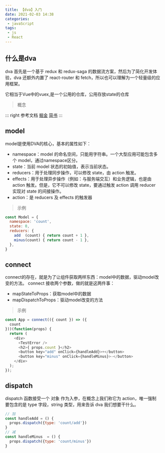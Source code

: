 ```yaml
---
title: 【dva】入门
date: 2021-02-03 14:38
categories:
 - javaScript
tags:
 - js
 - React
---
```

## 什么是dva
dva 首先是一个基于 redux 和 redux-saga 的数据流方案，然后为了简化开发体验，dva 还额外内置了 react-router 和 fetch，所以也可以理解为一个轻量级的应用框架。

它相当于Vue中的vuex,是一个公用的仓库，公用存放state的仓库

> 概念

::: right
 参考文档 [掘金](https://juejin.cn/post/6844903745885569038)
[简书](https://www.jianshu.com/p/21f8ed30e761)
:::
## model
model是使用DVA的核心，基本的属性如下：
- namespace：model 的命名空间，只能用字符串。一个大型应用可能包含多个 model，通过namespace区分。
- state：当前 model 状态的初始值，表示当前状态。
- reducers：用于处理同步操作，可以修改 state，由 action 触发。
- effects：用于处理异步操作（例如：与服务端交互）和业务逻辑，也是由 action 触发。但是，它不可以修改 state，要通过触发 action 调用 reducer 实现对 state 的间接操作。
- action：是 reducers 及 effects 的触发器
> 示例

```js
const Model = {
  namespace: 'count',
  state: 0,
  reducers: {
    add  (count) { return count + 1 },
    minus(count) { return count - 1 },
  },
}
```

## connect

connect的存在，就是为了让组件获取两样东西：model中的数据，驱动model改变的方法。
connect 接收两个参数，做的就是这两件事：

- mapStateToProps：获取model中的数据
- mapDispatchToProps：驱动model改变的方法

> 示例

```js
const App = connect(({ count }) => ({
  count
}))(function(props) {
  return (
    <div>
      <TestError />
      <h2>{ props.count }</h2>
      <button key="add" onClick={handleAdd}>+</button>
      <button key="minus" onClick={handleMinus}>-</button>
    </div>
  );
});
```

## dispatch
 
dispatch 函数接受一个 对象 作为入参，在概念上我们称它为 action，唯一强制要包含的是 type 字段，string 类型，用来告诉 dva 我们想要干什么。
```js
// 加
const handleAdd = () {
  props.dispatch({type: 'count/add'})
}
// 减
const handleMinus  = () {
  props.dispatch({type: 'count/minus'})
}
